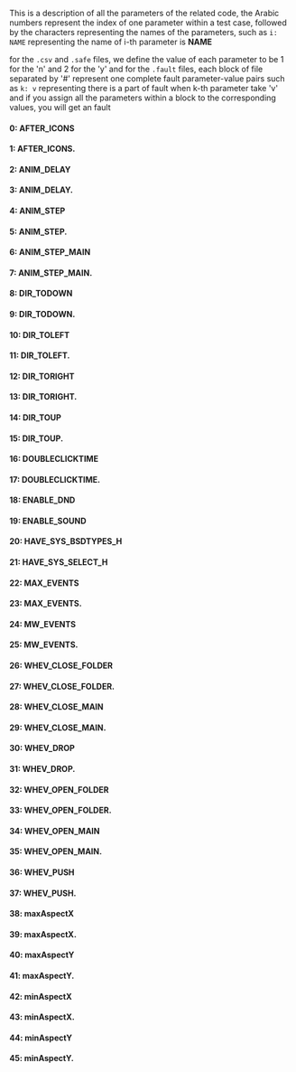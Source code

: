 This is a description of all the parameters of the related code,
the Arabic numbers represent the index of one parameter within a test case,
followed by the characters representing the names of the parameters,
such as `i: NAME` representing the name of i-th parameter is **NAME** 


for the `.csv` and `.safe` files, we define the value of each parameter to be 1 for the 'n' and 2 for the 'y'
and for the `.fault` files, each block of file separated by '#' represent one complete fault parameter-value pairs
such as `k: v` representing there is a part of fault when k-th parameter take 'v'
and if you assign all the parameters within a block to the corresponding values, you will get an fault


#### 0: AFTER_ICONS 
#### 1: AFTER_ICONS. 
#### 2: ANIM_DELAY 
#### 3: ANIM_DELAY. 
#### 4: ANIM_STEP 
#### 5: ANIM_STEP. 
#### 6: ANIM_STEP_MAIN 
#### 7: ANIM_STEP_MAIN. 
#### 8: DIR_TODOWN 
#### 9: DIR_TODOWN. 
#### 10: DIR_TOLEFT 
#### 11: DIR_TOLEFT. 
#### 12: DIR_TORIGHT 
#### 13: DIR_TORIGHT. 
#### 14: DIR_TOUP 
#### 15: DIR_TOUP. 
#### 16: DOUBLECLICKTIME 
#### 17: DOUBLECLICKTIME. 
#### 18: ENABLE_DND 
#### 19: ENABLE_SOUND 
#### 20: HAVE_SYS_BSDTYPES_H 
#### 21: HAVE_SYS_SELECT_H 
#### 22: MAX_EVENTS 
#### 23: MAX_EVENTS. 
#### 24: MW_EVENTS 
#### 25: MW_EVENTS. 
#### 26: WHEV_CLOSE_FOLDER 
#### 27: WHEV_CLOSE_FOLDER. 
#### 28: WHEV_CLOSE_MAIN 
#### 29: WHEV_CLOSE_MAIN. 
#### 30: WHEV_DROP 
#### 31: WHEV_DROP. 
#### 32: WHEV_OPEN_FOLDER 
#### 33: WHEV_OPEN_FOLDER. 
#### 34: WHEV_OPEN_MAIN 
#### 35: WHEV_OPEN_MAIN. 
#### 36: WHEV_PUSH 
#### 37: WHEV_PUSH. 
#### 38: maxAspectX 
#### 39: maxAspectX. 
#### 40: maxAspectY 
#### 41: maxAspectY. 
#### 42: minAspectX 
#### 43: minAspectX. 
#### 44: minAspectY 
#### 45: minAspectY. 
